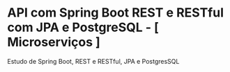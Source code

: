 # API com Spring Boot REST e RESTful com JPA e PostgreSQL - [ Microserviços ]
 Estudo de Spring Boot, REST e RESTful, JPA e PostgresSQL
